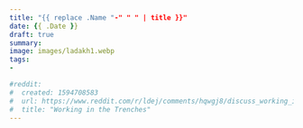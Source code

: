 ```yaml
---
title: "{{ replace .Name "-" " " | title }}"
date: {{ .Date }}
draft: true
summary:
image: images/ladakh1.webp
tags:
- 

#reddit:
#  created: 1594708583 
#  url: https://www.reddit.com/r/ldej/comments/hqwgj8/discuss_working_in_the_trenches/
#  title: "Working in the Trenches"
---
```


